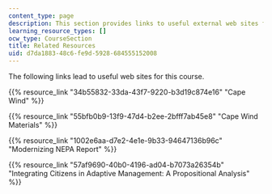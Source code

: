 ```yaml
---
content_type: page
description: This section provides links to useful external web sites for this course.
learning_resource_types: []
ocw_type: CourseSection
title: Related Resources
uid: d7da1883-48c6-fe9d-5928-684555152008
---
```


The following links lead to useful web sites for this course.

{{% resource_link "34b55832-33da-43f7-9220-b3d19c874e16" "Cape Wind" %}}

{{% resource_link "55bfb0b9-13f9-47d4-b2ee-2bfff7ab45e8" "Cape Wind Materials" %}}

{{% resource_link "1002e6aa-d7e2-4e1e-9b33-94647136b96c" "Modernizing NEPA Report" %}}

{{% resource_link "57af9690-40b0-4196-ad04-b7073a26354b" "Integrating Citizens in Adaptive Management: A Propositional Analysis" %}}